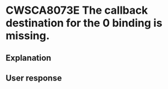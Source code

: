 # CWSCA8073E The callback destination for the 0 binding is missing.

## Explanation

## User response